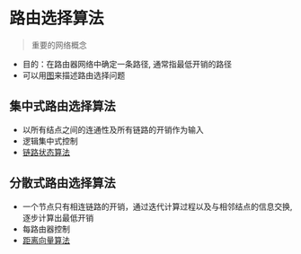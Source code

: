 # 路由选择算法

> 重要的网络概念

- 目的：在路由器网络中确定一条路径,  通常指最低开销的路径
- 可以用[图](图.md)来描述路由选择问题

## 集中式路由选择算法

- 以所有结点之间的连通性及所有链路的开销作为输入
- 逻辑集中式控制
- [链路状态算法](链路状态算法.md)

## 分散式路由选择算法

- 一个节点只有相连链路的开销，通过迭代计算过程以及与相邻结点的信息交换, 逐步计算出最低开销
- 每路由器控制
- [距离向量算法](距离向量算法.md)